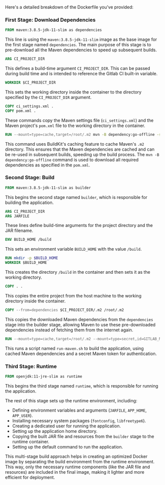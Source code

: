 Here's a detailed breakdown of the Dockerfile you've provided:

### First Stage: Download Dependencies
```Dockerfile
FROM maven:3.8.5-jdk-11-slim as dependencies
```
This line is using the `maven:3.8.5-jdk-11-slim` image as the base image for the first stage named `dependencies`. The main purpose of this stage is to pre-download all the Maven dependencies to speed up subsequent builds.

```Dockerfile
ARG CI_PROJECT_DIR
```
This defines a build-time argument `CI_PROJECT_DIR`. This can be passed during build time and is intended to reference the Gitlab CI built-in variable.

```Dockerfile
WORKDIR $CI_PROJECT_DIR
```
This sets the working directory inside the container to the directory specified by the `CI_PROJECT_DIR` argument.

```Dockerfile
COPY ci_settings.xml .
COPY pom.xml .
```
These commands copy the Maven settings file (`ci_settings.xml`) and the Maven project's `pom.xml` file to the working directory in the container.

```Dockerfile
RUN --mount=type=cache,target=/root/.m2 mvn -B dependency:go-offline -s ci_settings.xml -Dmaven.repo.local=$CI_PROJECT_DIR/.m2/repository
```
This command uses BuildKit's caching feature to cache Maven's `.m2` directory. This ensures that the Maven dependencies are cached and can be re-used in subsequent builds, speeding up the build process. The `mvn -B dependency:go-offline` command is used to download all required dependencies as specified in the `pom.xml`.

### Second Stage: Build
```Dockerfile
FROM maven:3.8.5-jdk-11-slim as builder
```
This begins the second stage named `builder`, which is responsible for building the application.

```Dockerfile
ARG CI_PROJECT_DIR
ARG JARFILE
```
These lines define build-time arguments for the project directory and the JAR filename.

```Dockerfile
ENV BUILD_HOME /build
```
This sets an environment variable `BUILD_HOME` with the value `/build`.

```Dockerfile
RUN mkdir -p $BUILD_HOME
WORKDIR $BUILD_HOME
```
This creates the directory `/build` in the container and then sets it as the working directory.

```Dockerfile
COPY . .
```
This copies the entire project from the host machine to the working directory inside the container.

```Dockerfile
COPY --from=dependencies $CI_PROJECT_DIR/.m2 /root/.m2
```
This copies the downloaded Maven dependencies from the `dependencies` stage into the builder stage, allowing Maven to use these pre-downloaded dependencies instead of fetching them from the internet again.

```Dockerfile
RUN --mount=type=cache,target=/root/.m2 --mount=type=secret,id=GITLAB_MAVEN_TOKEN ./run-maven.sh
```
This runs a script named `run-maven.sh` to build the application, using cached Maven dependencies and a secret Maven token for authentication.

### Third Stage: Runtime
```Dockerfile
FROM openjdk:11-jre-slim as runtime
```
This begins the third stage named `runtime`, which is responsible for running the application.

The rest of this stage sets up the runtime environment, including:

- Defining environment variables and arguments (`JARFILE`, `APP_HOME`, `APP_USER`).
- Installing necessary system packages (`fontconfig`, `libfreetype6`).
- Creating a dedicated user for running the application.
- Setting up the application home directory.
- Copying the built JAR file and resources from the `builder` stage to the runtime container.
- Setting up the default command to run the application.

This multi-stage build approach helps in creating an optimized Docker image by separating the build environment from the runtime environment. This way, only the necessary runtime components (like the JAR file and resources) are included in the final image, making it lighter and more efficient for deployment.
